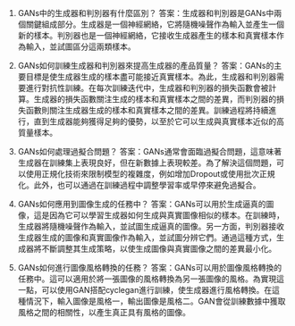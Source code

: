 1. GANs中的生成器和判別器有什麼區別？ 
答案：生成器和判別器是GANs中兩個關鍵組成部分。生成器是一個神經網絡，它將隨機噪聲作為輸入並產生一個新的樣本。判別器也是一個神經網絡，它接收生成器產生的樣本和真實樣本作為輸入，並試圖區分這兩類樣本。

2. GANs如何訓練生成器和判別器來提高生成器的產品質量？ 
答案：GANs的主要目標是使生成器生成的樣本盡可能接近真實樣本。為此，生成器和判別器需要進行對抗性訓練。在每次訓練迭代中，生成器和判別器的損失函數會被計算。生成器的損失函數關注生成的樣本和真實樣本之間的差異，而判別器的損失函數則關注生成器生成的樣本和真實樣本之間的差異。訓練過程將持續進行，直到生成器能夠獲得足夠的優勢，以至於它可以生成與真實樣本近似的高質量樣本。

3. GANs如何處理過擬合問題？ 
答案：GANs通常會面臨過擬合問題，這意味著生成器在訓練集上表現良好，但在新數據上表現較差。為了解決這個問題，可以使用正規化技術來限制模型的複雜度，例如增加Dropout或使用批次正規化。此外，也可以通過在訓練過程中調整學習率或早停來避免過擬合。

4. GANs如何應用到圖像生成的任務中？ 
答案：GANs可以用於生成逼真的圖像，這是因為它可以學習生成器如何生成與真實圖像相似的樣本。在訓練時，生成器將隨機噪聲作為輸入，並試圖生成逼真的圖像。另一方面，判別器接收生成器生成的圖像和真實圖像作為輸入，並試圖分辨它們。通過這種方式，生成器將不斷調整其生成策略，以使生成圖像與真實圖像之間的差異最小化。

5. GANs如何進行圖像風格轉換的任務？ 
答案：GANs可以用於圖像風格轉換的任務中。這可以適用於將一張圖像的風格轉換為另一張圖像的風格。為實現這一點，可以使用GAN搭配cyclegan進行訓練，使生成器進行風格轉換。在這種情況下，輸入圖像是風格一，輸出圖像是風格二。GAN會從訓練數據中獲取風格之間的相關性，以產生真正具有風格的圖像。